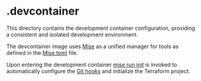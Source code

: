 # .devcontainer

This directory contains the development container configuration, providing a consistent and isolated development environment.

The devcontainer image uses [Mise](https://mise.jdx.dev/) as a unified manager for tools as defined in the [Mise.toml](../mise.toml) file.

Upon entering the development container [mise run init](../.mise/init.sh) is invoked to automatically configure the [Git hooks](../.githooks) and initialize the Terraform project.